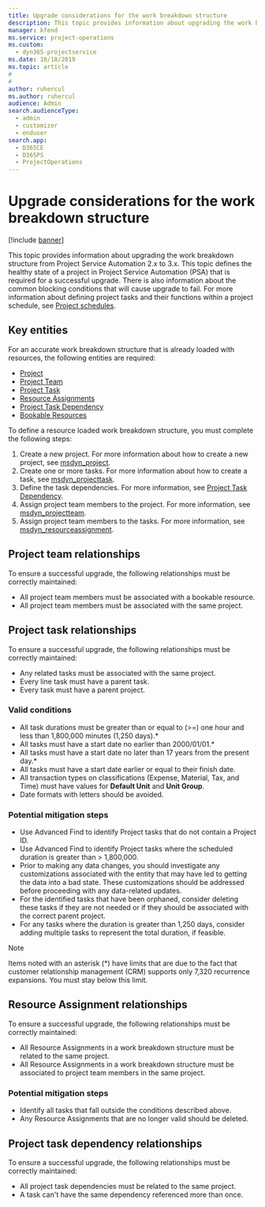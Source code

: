 ```yaml
---
title: Upgrade considerations for the work breakdown structure
description: This topic provides information about upgrading the work breakdown structure from Project Service Automation 2.x to 3.x.
manager: kfend
ms.service: project-operations
ms.custom: 
  - dyn365-projectservice
ms.date: 10/18/2019
ms.topic: article
#
#
author: ruhercul
ms.author: ruhercul
audience: Admin
search.audienceType: 
  - admin
  - customizer
  - enduser
search.app: 
  - D365CE
  - D365PS
  - ProjectOperations
---
```




# Upgrade considerations for the work breakdown structure

[!include [banner](../includes/psa-now-project-operations.md)]

This topic provides information about upgrading the work breakdown structure from Project Service Automation 2.x to 3.x. This topic defines the healthy state of a project in Project Service Automation (PSA) that is required for a successful upgrade. There is also information about the common blocking conditions that will cause upgrade to fail. For more information about defining project tasks and their functions within a project schedule, see [Project schedules](project-creating.md).

## Key entities
For an accurate work breakdown structure that is already loaded with resources, the following entities are required:

- [Project](https://docs.microsoft.com/dynamics365/customerengagement/on-premises/developer/entities/msdyn_project)
- [Project Team](https://docs.microsoft.com/dynamics365/customerengagement/on-premises/developer/entities/msdyn_projectteam)
- [Project Task](https://docs.microsoft.com/dynamics365/customerengagement/on-premises/developer/entities/msdyn_projecttask)
- [Resource Assignments](https://docs.microsoft.com/dynamics365/customerengagement/on-premises/developer/entities/msdyn_resourceassignment)
- [Project Task Dependency](https://docs.microsoft.com/dynamics365/customerengagement/on-premises/developer/entities/msdyn_projecttaskdependency)
- [Bookable Resources](https://docs.microsoft.com/dynamics365/customerengagement/on-premises/developer/entities/bookableresource)

To define a resource loaded work breakdown structure, you must complete the following steps:

1. Create a new project. For more information about how to create a new project, see [msdyn_project](https://docs.microsoft.com/dynamics365/customerengagement/on-premises/developer/entities/msdyn_project).
2. Create one or more tasks. For more information about how to create a task, see [msdyn_projecttask](https://docs.microsoft.com/dynamics365/customerengagement/on-premises/developer/entities/msdyn_projecttask).
3. Define the task dependencies. For more information, see [Project Task Dependency](https://docs.microsoft.com/dynamics365/customerengagement/on-premises/developer/entities/msdyn_projecttaskdependency).
4. Assign project team members to the project. For more information, see [msdyn_projectteam](https://docs.microsoft.com/dynamics365/customerengagement/on-premises/developer/entities/msdyn_projectteam).
5. Assign project team members to the tasks. For more information, see [msdyn_resourceassignment](https://docs.microsoft.com/dynamics365/customerengagement/on-premises/developer/entities/msdyn_resourceassignment).

## Project team relationships

To ensure a successful upgrade, the following relationships must be correctly maintained:
- All project team members must be associated with a bookable resource.
- All project team members must be associated with the same project. 

## Project task relationships
To ensure a successful upgrade, the following relationships must be correctly maintained:

- Any related tasks must be associated with the same project.
- Every line task must have a parent task.
- Every task must have a parent project.

### Valid conditions

- All task durations must be greater than or equal to (>=) one hour and less than 1,800,000 minutes (1,250 days).*
- All tasks must have a start date no earlier than 2000/01/01.*
- All tasks must have a start date no later than 17 years from the present day.*
- All tasks must have a start date earlier or equal to their finish date.
- All transaction types on classifications (Expense, Material, Tax, and Time) must have values for **Default Unit** and **Unit Group**.
- Date formats with letters should be avoided.

### Potential mitigation steps
- Use Advanced Find to identify Project tasks that do not contain a Project ID.
- Use Advanced Find to identify Project tasks where the scheduled duration is greater than > 1,800,000.
- Prior to making any data changes, you should investigate any customizations associated with the entity that may have led to getting the data into a bad state. These customizations should be addressed before proceeding with any data-related updates.
- For the identified tasks that have been orphaned, consider deleting these tasks if they are not needed or if they should be associated with the correct parent project.
- For any tasks where the duration is greater than 1,250 days, consider adding multiple tasks to represent the total duration, if feasible.

> [!NOTE]
> Items noted with an asterisk (\*) have limits that are due to the fact that customer relationship management (CRM) supports only 7,320 recurrence expansions. You must stay below this limit.

## Resource Assignment relationships
To ensure a successful upgrade, the following relationships must be correctly maintained:

- All Resource Assignments in a work breakdown structure must be related to the same project.
- All Resource Assignments in a work breakdown structure must be associated to project team members in the same project.

### Potential mitigation steps
- Identify all tasks that fall outside the conditions described above.  
- Any Resource Assignments that are no longer valid should be deleted.

## Project task dependency relationships
To ensure a successful upgrade, the following relationships must be correctly maintained:

- All project task dependencies must be related to the same project.
- A task can't have the same dependency referenced more than once.
